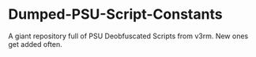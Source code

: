 # Dumped-PSU-Script-Constants
A giant repository full of PSU Deobfuscated Scripts from v3rm. New ones get added often.
